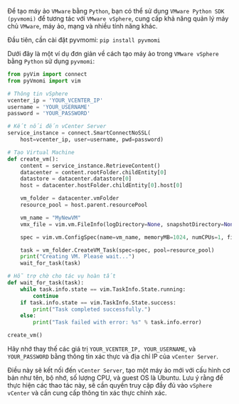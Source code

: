 Để tạo máy ảo `VMware` bằng `Python`, bạn có thể sử dụng `VMware Python SDK (pyvmomi)` để tương tác với `VMware vSphere`, cung cấp khả năng quản lý máy chủ `VMware`, máy ảo, mạng và nhiều tính năng khác.

Đầu tiên, cần cài đặt pyvmomi: `pip install pyvmomi`

Dưới đây là một ví dụ đơn giản về cách tạo máy ảo trong `VMware vSphere` bằng `Python` sử dụng `pyvmomi`:

```py
from pyVim import connect
from pyVmomi import vim

# Thông tin vSphere
vcenter_ip = 'YOUR_VCENTER_IP'
username = 'YOUR_USERNAME'
password = 'YOUR_PASSWORD'

# Kết nối đến vCenter Server
service_instance = connect.SmartConnectNoSSL(
    host=vcenter_ip, user=username, pwd=password)

# Tạo Virtual Machine
def create_vm():
    content = service_instance.RetrieveContent()
    datacenter = content.rootFolder.childEntity[0]
    datastore = datacenter.datastore[0]
    host = datacenter.hostFolder.childEntity[0].host[0]

    vm_folder = datacenter.vmFolder
    resource_pool = host.parent.resourcePool

    vm_name = "MyNewVM"
    vmx_file = vim.vm.FileInfo(logDirectory=None, snapshotDirectory=None, suspendDirectory=None, vmPathName=None)

    spec = vim.vm.ConfigSpec(name=vm_name, memoryMB=1024, numCPUs=1, files=vmx_file, guestId='ubuntu64Guest')

    task = vm_folder.CreateVM_Task(spec=spec, pool=resource_pool)
    print("Creating VM. Please wait...")
    wait_for_task(task)

# Hỗ trợ chờ cho tác vụ hoàn tất
def wait_for_task(task):
    while task.info.state == vim.TaskInfo.State.running:
        continue
    if task.info.state == vim.TaskInfo.State.success:
        print("Task completed successfully.")
    else:
        print("Task failed with error: %s" % task.info.error)

create_vm()
```

Hãy nhớ thay thế các giá trị `YOUR_VCENTER_IP, YOUR_USERNAME`, và `YOUR_PASSWORD` bằng thông tin xác thực và địa chỉ IP của `vCenter Server`.

Điều này sẽ kết nối đến `vCenter Server`, tạo một máy ảo mới với cấu hình cơ bản như tên, bộ nhớ, số lượng CPU, và guest OS là Ubuntu. Lưu ý rằng để thực hiện các thao tác này, sẽ cần quyền truy cập đầy đủ vào `vSphere vCenter` và cần cung cấp thông tin xác thực chính xác.
















